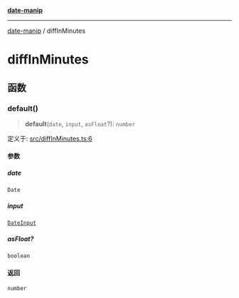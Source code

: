 [**date-manip**](index.md)

***

[date-manip](modules.md) / diffInMinutes

# diffInMinutes

## 函数

### default()

> **default**(`date`, `input`, `asFloat`?): `number`

定义于: [src/diffInMinutes.ts:6](https://github.com/fengxinming/date-manip/blob/12d12a4c2a3486e81330ba529f3fb8271142d945/src/diffInMinutes.ts#L6)

#### 参数

##### date

`Date`

##### input

[`DateInput`](types.md#dateinput)

##### asFloat?

`boolean`

#### 返回

`number`
